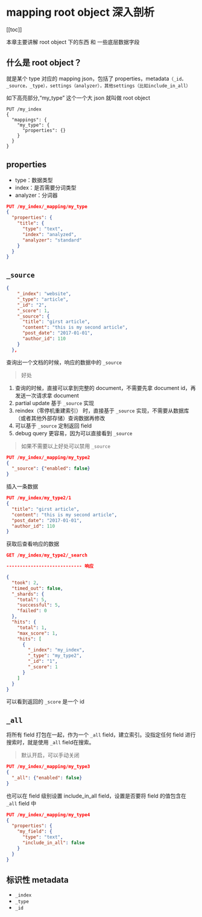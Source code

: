 # mapping root object 深入剖析
[[toc]]

本章主要讲解 root object 下的东西 和 一些底层数据字段

## 什么是 root object？

就是某个 type 对应的 mapping json，包括了 properties，metadata`（_id，_source，_type），settings（analyzer），其他settings（比如include_in_all）`

如下高亮部分,“my_type” 这个一个大 json 就叫做 root object

```json{4,5,6}
PUT /my_index
{
  "mappings": {
    "my_type": {
      "properties": {}
    }
  }
}
```

## properties

- type：数据类型
- index：是否需要分词类型
- analyzer：分词器

```json
PUT /my_index/_mapping/my_type
{
  "properties": {
    "title": {
      "type": "text",
      "index": "analyzed",
      "analyzer": "standard"
    }
  }
}
```

## `_source`

```json
{
    "_index": "website",
    "_type": "article",
    "_id": "2",
    "_score": 1,
    "_source": {
      "title": "girst article",
      "content": "this is my second article",
      "post_date": "2017-01-01",
      "author_id": 110
    }
  },
```

查询出一个文档的时候，响应的数据中的 `_source`

> 好处

1. 查询的时候，直接可以拿到完整的 document，不需要先拿 document id，再发送一次请求拿 document
2. partial update 基于 `_source` 实现
3. reindex（零停机重建索引） 时，直接基于 `_source` 实现，不需要从数据库（或者其他外部存储）查询数据再修改
4. 可以基于 `_source` 定制返回 field
5. debug query 更容易，因为可以直接看到 `_source`

> 如果不需要以上好处可以禁用 `_source`

```json
PUT /my_index/_mapping/my_type2
{
  "_source": {"enabled": false}
}
```
插入一条数据

```json
PUT /my_index/my_type2/1
{
  "title": "girst article",
  "content": "this is my second article",
  "post_date": "2017-01-01",
  "author_id": 110
}
```
获取后查看响应的数据

```json
GET /my_index/my_type2/_search

---------------------------- 响应

{
  "took": 2,
  "timed_out": false,
  "_shards": {
    "total": 5,
    "successful": 5,
    "failed": 0
  },
  "hits": {
    "total": 1,
    "max_score": 1,
    "hits": [
      {
        "_index": "my_index",
        "_type": "my_type2",
        "_id": "1",
        "_score": 1
      }
    ]
  }
}
```

可以看到返回的 `_score` 是一个 id

## `_all`

将所有 field 打包在一起，作为一个 `_all` field，建立索引。没指定任何 field 进行搜索时，就是使用 `_all` field在搜索。

> 默认开启，可以手动关闭

```json
PUT /my_index/_mapping/my_type3
{
  "_all": {"enabled": false}
}
```

也可以在 field 级别设置 include_in_all field，设置是否要将 field 的值包含在 `_all` field 中

```json
PUT /my_index/_mapping/my_type4
{
  "properties": {
    "my_field": {
      "type": "text",
      "include_in_all": false
    }
  }
}
```

## 标识性 metadata

- `_index`
- `_type`
- `_id`
